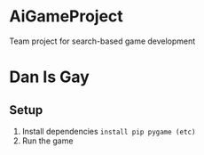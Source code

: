 # AiGameProject
Team project for search-based game development
# Dan Is Gay
## Setup
1. Install dependencies `install pip pygame (etc)`
2. Run the game